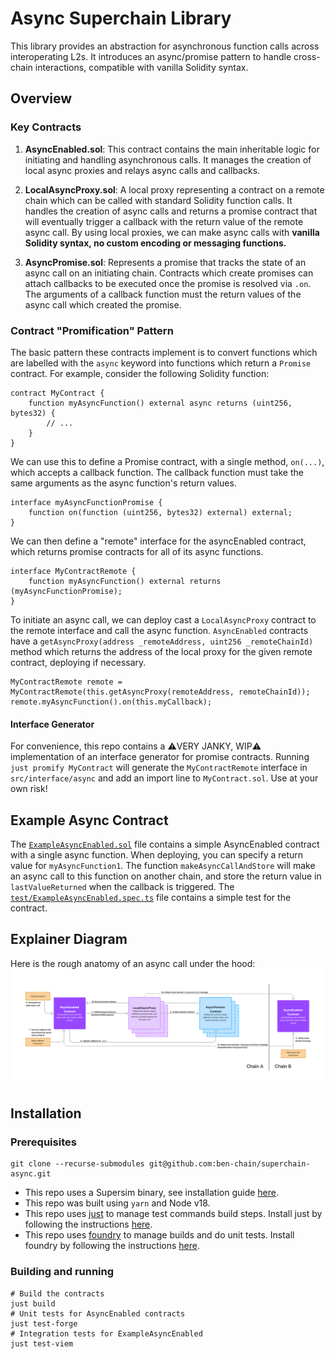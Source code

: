 # Async Superchain Library

This library provides an abstraction for asynchronous function calls across interoperating L2s. It introduces an async/promise pattern to handle cross-chain interactions, compatible with vanilla Solidity syntax.

## Overview

### Key Contracts
1. **AsyncEnabled.sol**: This contract contains the main inheritable logic for initiating and handling asynchronous calls. It manages the creation of local async proxies and relays async calls and callbacks.

2. **LocalAsyncProxy.sol**: A local proxy representing a contract on a remote chain which can be called with standard Solidity function calls. It handles the creation of async calls and returns a promise contract that will eventually trigger a callback with the return value of the remote async call. By using local proxies, we can make async calls with **vanilla Solidity syntax, no custom encoding or messaging functions.**

3. **AsyncPromise.sol**: Represents a promise that tracks the state of an async call on an initiating chain. Contracts which create promises can attach callbacks to be executed once the promise is resolved via `.on`. The arguments of a callback function must the return values of the async call which created the promise.

### Contract "Promification" Pattern

The basic pattern these contracts implement is to convert functions which are labelled with the `async` keyword into functions which return a `Promise` contract.
For example, consider the following Solidity function:
```solidity
contract MyContract {
    function myAsyncFunction() external async returns (uint256, bytes32) {
        // ...
    }
}
```
We can use this to define a Promise contract, with a single method, `on(...)`, which accepts a callback function. The callback function must take the same arguments as the async function's return values.
```solidity
interface myAsyncFunctionPromise {
    function on(function (uint256, bytes32) external) external;
}
```
We can then define a "remote" interface for the asyncEnabled contract, which returns promise contracts for all of its async functions.
```solidity
interface MyContractRemote {
    function myAsyncFunction() external returns (myAsyncFunctionPromise);
}
```
To initiate an async call, we can deploy cast a `LocalAsyncProxy` contract to the remote interface and call the async function. `AsyncEnabled` contracts have a `getAsyncProxy(address _remoteAddress, uint256 _remoteChainId)` method which returns the address of the local proxy for the given remote contract, deploying if necessary.

```solidity
MyContractRemote remote = MyContractRemote(this.getAsyncProxy(remoteAddress, remoteChainId));
remote.myAsyncFunction().on(this.myCallback);
```
#### Interface Generator
For convenience, this repo contains a ⚠️VERY JANKY, WIP⚠️ implementation of an interface generator for promise contracts. Running `just promify MyContract` will generate the `MyContractRemote` interface in `src/interface/async` and add an import line to `MyContract.sol`. Use at your own risk!

## Example Async Contract

The [`ExampleAsyncEnabled.sol`](./src/ExampleAsyncEnabled.sol) file contains a simple AsyncEnabled contract with a single async function. When deploying, you can specify a return value for `myAsyncFunction1`. The function `makeAsyncCallAndStore` will make an async call to this function on another chain, and store the return value in `lastValueReturned` when the callback is triggered. The [`test/ExampleAsyncEnabled.spec.ts`](./test/ExampleAsyncEnabled.spec.ts) file contains a simple test for the contract.

## Explainer Diagram
Here is the rough anatomy of an async call under the hood:
![Explainer Diagram](./assets/async-call-anatomy.png)

## Installation
### Prerequisites
```
git clone --recurse-submodules git@github.com:ben-chain/superchain-async.git
```

- This repo uses a Supersim binary, see installation guide [here](https://supersim.pages.dev/getting-started/installation).
- This repo was built using `yarn` and Node v18.
- This repo uses [just](https://github.com/casey/just) to manage test commands build steps. Install just by following the instructions [here](https://github.com/casey/just#installation).
- This repo uses [foundry](https://github.com/foundry-rs/foundry) to manage builds and do unit tests. Install foundry by following the instructions [here](https://book.getfoundry.sh/getting-started/installation).
### Building and running
```
# Build the contracts
just build
# Unit tests for AsyncEnabled contracts
just test-forge
# Integration tests for ExampleAsyncEnabled
just test-viem
```